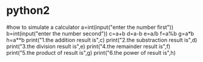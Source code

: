 # python2
#how to simulate a calculator
a=int(input("enter the number first"))
b=int(input("enter the number second"))
c=a+b
d=a-b
e=a/b
f=a%b
g=a*b
h=a**b
print("1.the addition result is",c)
print("2.the substraction result is",d)
print("3.the division result is",e)
print("4.the remainder result is",f)
print("5.the product of result is",g)
print("6.the power of result is",h)
    
